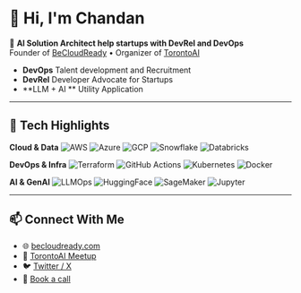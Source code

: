 # 👋 Hi, I'm Chandan

🚀 **AI Solution Architect help startups with DevRel and DevOps**  
Founder of [BeCloudReady](https://becloudready.com) • Organizer of [TorontoAI](https://www.torontoai.io/)

- **DevOps** Talent development and Recruitment 
- **DevRel** Developer Advocate for Startups
- **LLM + AI ** Utility Application 


---

## 🔧 Tech Highlights

**Cloud & Data**
![AWS](https://img.shields.io/badge/AWS-232F3E?style=flat&logo=amazonaws&logoColor=white)
![Azure](https://img.shields.io/badge/Azure-0078D4?style=flat&logo=microsoftazure&logoColor=white)
![GCP](https://img.shields.io/badge/GCP-4285F4?style=flat&logo=googlecloud&logoColor=white)
![Snowflake](https://img.shields.io/badge/Snowflake-56B9EB?style=flat&logo=snowflake&logoColor=white)
![Databricks](https://img.shields.io/badge/Databricks-F25022?style=flat&logo=databricks&logoColor=white)

**DevOps & Infra**
![Terraform](https://img.shields.io/badge/Terraform-623CE4?style=flat&logo=terraform&logoColor=white)
![GitHub Actions](https://img.shields.io/badge/GitHub%20Actions-2088FF?style=flat&logo=githubactions&logoColor=white)
![Kubernetes](https://img.shields.io/badge/Kubernetes-326CE5?style=flat&logo=kubernetes&logoColor=white)
![Docker](https://img.shields.io/badge/Docker-2496ED?style=flat&logo=docker&logoColor=white)

**AI & GenAI**
![LLMOps](https://img.shields.io/badge/LLMOps-8A2BE2?style=flat)
![HuggingFace](https://img.shields.io/badge/Huggingface-FFD21F?style=flat&logo=huggingface&logoColor=black)
![SageMaker](https://img.shields.io/badge/SageMaker-FF9900?style=flat)
![Jupyter](https://img.shields.io/badge/Jupyter-F37626?style=flat&logo=jupyter&logoColor=white)

---

## 📫 Connect With Me

- 🌐 [becloudready.com](https://becloudready.com)
- 🧠 [TorontoAI Meetup](https://meetup.com/torontoai)
- 🐦 [Twitter / X](https://x.com/_kchandan)
- 📅 [Book a call](https://outlook.office.com/book/MyCal@becloudready.com)
